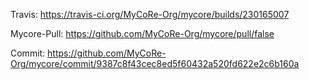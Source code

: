 Travis: https://travis-ci.org/MyCoRe-Org/mycore/builds/230165007 

Mycore-Pull: https://github.com/MyCoRe-Org/mycore/pull/false 

Commit: https://github.com/MyCoRe-Org/mycore/commit/9387c8f43cec8ed5f60432a520fd622e2c6b160a